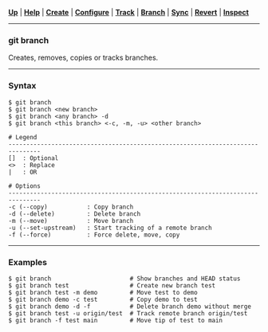 [**Up**](../05-Branch/branch.md) |
[**Help**](../01-Help/help.md) |
[**Create**](../02-Create/create.md) |
[**Configure**](../03-Configure/configure.md) |
[**Track**](../04-Track/track.md) |
[**Branch**](../05-Branch/branch.md) |
[**Sync**](../06-Sync/sync.md) |
[**Revert**](../07-Revert/revert.md) |
[**Inspect**](../08-Inspect/inspect.md)

-------------------------------------------------------------------------------
### git branch

Creates, removes, copies or tracks branches. 

-------------------------------------------------------------------------------
### Syntax

```
$ git branch
$ git branch <new branch>
$ git branch <any branch> -d
$ git branch <this branch> <-c, -m, -u> <other branch> 

# Legend
-------------------------------------------------------------------------------
[]  : Optional
<>  : Replace
|   : OR
  
# Options
-------------------------------------------------------------------------------
-c (--copy)           : Copy branch
-d (--delete)         : Delete branch
-m (--move)           : Move branch
-u (--set-upstream)   : Start tracking of a remote branch
-f (--force)          : Force delete, move, copy
```

-------------------------------------------------------------------------------
### Examples

```shell
$ git branch                      # Show branches and HEAD status
$ git branch test                 # Create new branch test
$ git branch test -m demo         # Move test to demo
$ git branch demo -c test         # Copy demo to test
$ git branch demo -d -f           # Delete branch demo without merge
$ git branch test -u origin/test  # Track remote branch origin/test
$ git branch -f test main         # Move tip of test to main
```
